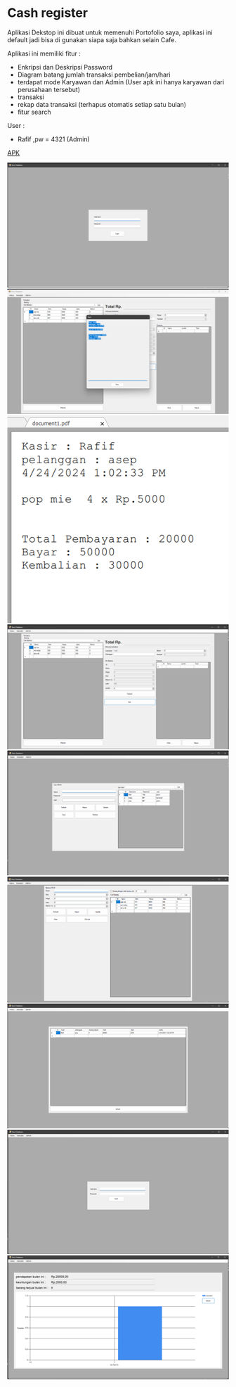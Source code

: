 # Cash register

Aplikasi Dekstop ini dibuat untuk memenuhi Portofolio saya, aplikasi ini default jadi bisa di gunakan siapa saja bahkan selain Cafe.

Aplikasi ini memiliki fitur :
- Enkripsi dan Deskripsi Password
- Diagram batang jumlah transaksi pembelian/jam/hari
- terdapat mode Karyawan dan Admin (User apk ini hanya karyawan dari perusahaan tersebut)
- transaksi
- rekap data transaksi (terhapus otomatis setiap satu bulan)
- fitur search

User : 
- Rafif ,pw = 4321 (Admin)

[APK](kasir_pro_database.application)

![Contoh Screenshot](gambar/1.png)
![Contoh Screenshot](gambar/2.png)
![Contoh Screenshot](gambar/3.png)
![Contoh Screenshot](gambar/4.png)
![Contoh Screenshot](gambar/5.png)
![Contoh Screenshot](gambar/6.png)
![Contoh Screenshot](gambar/7.png)
![Contoh Screenshot](gambar/8.png)
![Contoh Screenshot](gambar/9.png)
